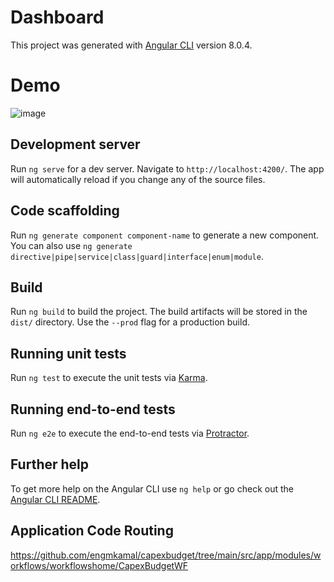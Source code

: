 # Dashboard

This project was generated with [Angular CLI](https://github.com/angular/angular-cli) version 8.0.4.

# Demo 

![image](https://github.com/engmkamal/capexbudget/upload/main/src/assets/CapexBudgetForm.png)

## Development server

Run `ng serve` for a dev server. Navigate to `http://localhost:4200/`. The app will automatically reload if you change any of the source files.

## Code scaffolding

Run `ng generate component component-name` to generate a new component. You can also use `ng generate directive|pipe|service|class|guard|interface|enum|module`.

## Build

Run `ng build` to build the project. The build artifacts will be stored in the `dist/` directory. Use the `--prod` flag for a production build.

## Running unit tests

Run `ng test` to execute the unit tests via [Karma](https://karma-runner.github.io).

## Running end-to-end tests

Run `ng e2e` to execute the end-to-end tests via [Protractor](http://www.protractortest.org/).

## Further help

To get more help on the Angular CLI use `ng help` or go check out the [Angular CLI README](https://github.com/angular/angular-cli/blob/master/README.md).

## Application Code Routing
https://github.com/engmkamal/capexbudget/tree/main/src/app/modules/workflows/workflowshome/CapexBudgetWF

